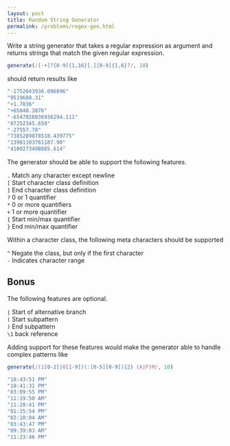 ```yaml
---
layout: post
title: Random String Generator
permalink: /problems/regex-gen.html
---
```


Write a string generator that takes a regular expression as argument and returns strings that match the given regular expression.

```javascript
generate(/[-+]?[0-9]{1,16}[.][0-9]{1,6}?/, 10)
```

should return results like
```javascript
"-1752643936.096896"
"9519688.31"
"+1.7036"
"+65048.3876"
"-6547028036936294.111"
"07252345.650"
"-27557.78"
"7385289878518.439775"
"13981103761187.90"
"4100273498885.614"
```
The generator should be able to support the following features.

`.` Match any character except newline<br/>
`[` Start character class definition<br/>
`]` End character class definition<br/>
`?` 0 or 1 quantifier<br/>
`*` 0 or more quantifiers<br/>
`+` 1 or more quantifier<br/>
`{` Start min/max quantifier<br/>
`}` End min/max quantifier<br/>

Within a character class, the following meta characters should be supported

`^` Negate the class, but only if the first character<br/>
`-` Indicates character range<br/>

## Bonus

The following features are optional.

`|` Start of alternative branch<br/>
`(` Start subpattern<br/>
`)` End subpattern<br/>
`\1`  back reference<br/>

Adding support for these features would make the generator able to handle complex patterns like

```javascript
generate(/(1[0-2]|0[1-9])(:[0-5][0-9]){2} (A|P)M/, 10)
```
```javascript
"10:43:51 PM"
"10:41:31 PM"
"03:09:55 PM"
"11:19:50 AM"
"11:20:41 PM"
"01:15:54 PM"
"02:10:04 AM"
"03:43:47 PM"
"09:39:03 AM"
"11:23:46 PM"
```
